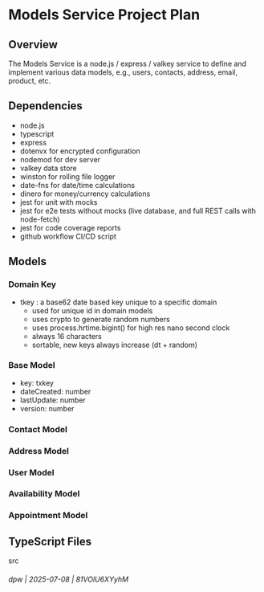 # Models Service Project Plan

## Overview

The Models Service is a node.js / express / valkey service to define and implement various data models, e.g., users, contacts, address, email, product, etc.

## Dependencies

* node.js
* typescript
* express 
* dotenvx for encrypted configuration
* nodemod for dev server
* valkey data store
* winston for rolling file logger
* date-fns for date/time calculations
* dinero for money/currency calculations
* jest for unit with mocks 
* jest for e2e tests without mocks (live database, and full REST calls with node-fetch)
* jest for code coverage reports
* github workflow CI/CD script

## Models

### Domain Key

* tkey : a base62 date based key unique to a specific domain
	* used for unique id in domain models
	* uses crypto to generate random numbers
	* uses process.hrtime.bigint() for high res nano second clock
	* always 16 characters
    * sortable, new keys always increase (dt + random)

### Base Model

* key: txkey
* dateCreated: number
* lastUpdate: number
* version: number

### Contact Model

### Address Model

### User Model

### Availability Model

### Appointment Model

## TypeScript Files

src


###### dpw | 2025-07-08 | 81VOlU6XYyhM

